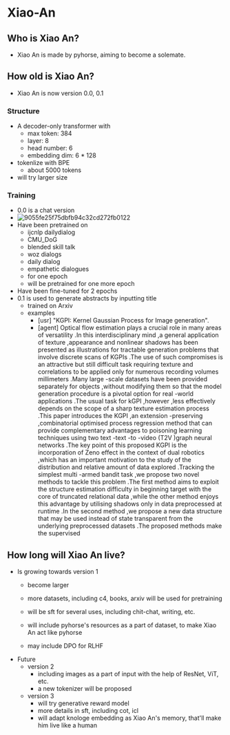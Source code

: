 # Xiao-An

## Who is Xiao An?
+ Xiao An is made by pyhorse, aiming to become a solemate.

## How old is Xiao An?
+ Xiao An is now version 0.0, 0.1

### Structure
+ A decoder-only transformer with
  + max token: 384
  + layer: 8
  + head number: 6
  + embedding dim: 6 * 128
+ tokenlize with BPE
  + about 5000 tokens
+ will try larger size

### Training
+ 0.0 is a chat version
+  ![9055fe25f75dbfb94c32cd272fb0122](https://github.com/AragornHorse/Xiao-An/assets/94287335/78d94196-52d8-482d-9a92-33479efdea5b)
  + Have been pretrained on
    + ijcnlp dailydialog
    + CMU_DoG
    + blended skill talk
    + woz dialogs
    + daily dialog
    + empathetic dialogues
    + for one epoch
    + will be pretrained for one more epoch
  + Have been fine-tuned for 2 epochs
+ 0.1 is used to generate abstracts by inputting title
  + trained on Arxiv
  + examples
    + [usr] "KGPI: Kernel Gaussian Process for Image generation".
    + [agent] Optical flow estimation plays a crucial role in many areas of versatility .In this interdisciplinary mind ,a general application of texture ,appearance and nonlinear shadows has been presented as illustrations for tractable generation problems that involve discrete scans of KGPIs .The use of such compromises is an attractive but still difficult task requiring texture and correlations to be applied only for numerous recording volumes millimeters .Many large -scale datasets have been provided separately for objects ,without modifying them so that the model generation procedure is a pivotal option for real -world applications .The usual task for kGPI ,however ,less effectively depends on the scope of a sharp texture estimation process .This paper introduces the KGPI ,an extension -preserving ,combinatorial optimised process regression method that can provide complementary advantages to poisoning learning techniques using two text -text -to -video (T2V )graph neural networks .The key point of this proposed KGPI is the incorporation of Zeno effect in the context of dual robotics ,which has an important motivation to the study of the distribution and relative amount of data explored .Tracking the simplest multi -armed bandit task ,we propose two novel methods to tackle this problem .The first method aims to exploit the structure estimation difficulty in beginning target with the core of truncated relational data ,while the other method enjoys this advantage by utilising shadows only in data preprocessed at runtime .In the second method ,we propose a new data structure that may be used instead of state transparent from the underlying preprocessed datasets .The proposed methods make the supervised

## How long will Xiao An live?
+ Is growing towards version 1
  + become larger
  + more datasets, including c4, books, arxiv will be used for pretraining
  + will be sft for several uses, including chit-chat, writing, etc.
  + will include pyhorse's resources as a part of dataset, to make Xiao An act like pyhorse
  
  + may include DPO for RLHF
+ Future
  + version 2
    + including images as a part of input with the help of ResNet, ViT, etc.
    + a new tokenizer will be proposed
  + version 3
    + will try generative reward model
    + more details in sft, including cot, icl
    + will adapt knologe embedding as Xiao An's memory, that'll make him live like a human

